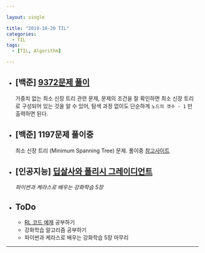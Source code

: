 ```yaml
---

layout: single

title: "2019-10-20 TIL"
categories:
  - TIL
tags:
  - [TIL, Algorithm]

---
```


- ## [백준] [9372문제 풀이](https://github.com/JangHyeonJun/Algorithm/blob/master/Algorithms/9372.cpp)

  가중치 없는 최소 신장 트리 관련 문제, 문제의 조건을 잘 확인하면 최소 신장 트리로 구성되어 있는 것을 알 수 있어, 탐색 과정 없이도 단순하게 `노드의 갯수 - 1` 만 출력하면 된다.

  

- ## [백준] 1197문제 풀이중

  최소 신장 트리 (Minimum Spanning Tree) 문제. 풀이중 [참고사이트]( https://victorydntmd.tistory.com/101?category=686701 )

  

- ##  [인공지능] [딥살사와 폴리시 그레이디언트](/ai/Reinforcement-Learning-6/)

  *파이썬과 케라스로 배우는 강화학습 5장*

  

  

- ## ToDo

  - [RL 코드 예제](https://github.com/rlcode/reinforcement-learning-kr) 공부하기
  - 강화학습 알고리즘 공부하기
  - 파이썬과 케라스로 배우는 강화학습 5장 마무리

---

